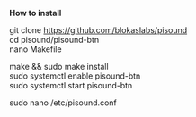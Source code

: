 **How to install**

git clone https://github.com/blokaslabs/pisound  
cd pisound/pisound-btn  
nano Makefile  

make && sudo make install  
sudo systemctl enable pisound-btn  
sudo systemctl start pisound-btn  

sudo nano /etc/pisound.conf
